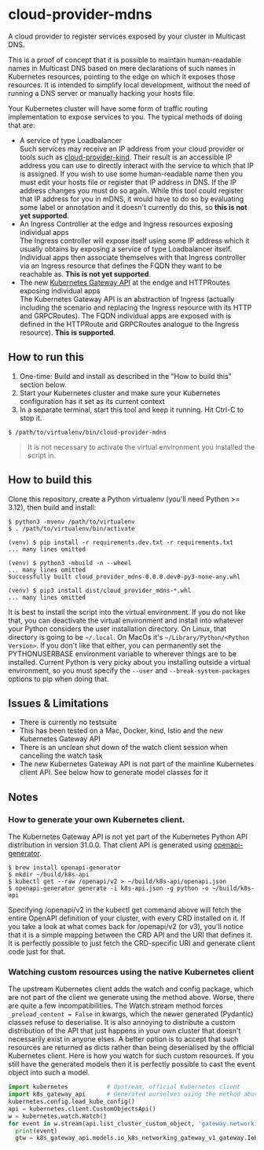 # cloud-provider-mdns

A cloud provider to register services exposed by your cluster in Multicast DNS.

This is a proof of concept that it is possible to maintain human-readable names in Multicast DNS based on mere
declarations of such names in Kubernetes resources, pointing to the edge on which it exposes those resources. It is
intended to simplify local development, without the need of running a DNS server or manually hacking your hosts file.

Your Kubernetes cluster will have some form of traffic routing implementation to expose services to you. The typical
methods of doing that are:

* A service of type Loadbalancer  
  Such services may receive an IP address from your cloud provider or tools such as [cloud-provider-kind](https://github.com/kubernetes-sigs/cloud-provider-kind). Their result is an accessible IP address you can use to directly interact with the service to which that IP is assigned. If you wish to use some human-readable name then you must edit your hosts file or register that IP address in DNS. If the IP address changes you must do so again. While this tool could register that IP address for you in mDNS, it would have to do so by evaluating some label or annotation and it doesn't currently do this, so **this is not yet supported**.
* An Ingress Controller at the edge and Ingress resources exposing individual apps  
  The Ingress controller will expose itself using some IP address which it usually obtains by exposing a service of type Loadbalancer itself. Individual apps then associate themselves with that Ingress controller via an Ingress resource that defines the FQDN they want to be reachable as. **This is not yet supported**.
* The new [Kubernetes Gateway API](https://gateway-api.sigs.k8s.io) at the endge and HTTPRoutes exposing individual apps  
  The Kubernetes Gateway API is an abstraction of Ingress (actually including the scenario and replacing the Ingress resource with its HTTP and GRPCRoutes). The FQDN individual apps are exposed with is defined in the HTTPRoute and GRPCRoutes analogue to the Ingress resource). **This is supported**.

## How to run this

1. One-time: Build and install as described in the "How to build this" section below. 
2. Start your Kubernetes cluster and make sure your Kubernetes configuration has it set as its current context
3. In a separate terminal, start this tool and keep it running. Hit Ctrl-C to stop it.

```shell
$ /path/to/virtualenv/bin/cloud-provider-mdns
```

> It is not necessary to activate the virtual environment you installed the script in.

## How to build this

Clone this repository, create a Python virtualenv (you'll need Python >= 3.12), then build and install:

```shell
$ python3 -mvenv /path/to/virtualenv
$ . /path/to/virtualenv/bin/activate

(venv) $ pip install -r requirements.dev.txt -r requirements.txt
... many lines omitted

(venv) $ python3 -mbuild -n --wheel
... many lines omitted
Successfully built cloud_provider_mdns-0.0.0.dev0-py3-none-any.whl

(venv) $ pip3 install dist/cloud_provider_mdns-*.whl
... many lines omitted
```

It is best to install the script into the virtual environment. If you do not like that, you can deactivate the
virtual environment and install into whatever your Python considers the user installation directory. On Linux, that
directory is going to be `~/.local`. On MacOs it's `~/Library/Python/<Python Version>`. If you don't like that either,
you can permanently set the PYTHONUSERBASE environment variable to wherever things are to be installed. Current Python
is very picky about you installing outside a virtual environment, so you must specify the `--user` and 
`--break-system-packages` options to pip when doing that. 

## Issues & Limitations

* There is currently no testsuite
* This has been tested on a Mac, Docker, kind, Istio and the new Kubernetes Gateway API
* There is an unclean shut down of the watch client session when cancelling the watch task
* The new Kubernetes Gateway API is not part of the mainline Kubernetes client API. See below how to generate model classes for it

## Notes

### How to generate your own Kubernetes client.

The Kubernetes Gateway API is not yet part of the Kubernetes Python API distribution in version 31.0.0. 
That client API is generated using [openapi-generator](https://openapi-generator.tech).

```shell
$ brew install openapi-generator
$ mkdir ~/build/k8s-api
$ kubectl get --raw /openapi/v2 > ~/build/k8s-api/openapi.json
$ openapi-generator generate -i k8s-api.json -g python -o ~/build/k8s-api
```

Specifying /openapi/v2 in the kubectl get command above will fetch the entire OpenAPI definition of your cluster, with
every CRD installed on it. If you take a look at what comes back for /openapi/v2 (or v3), you'll notice that it is a
simple mapping between the CRD API and the URI that defines it. It is perfectly possible to just fetch the CRD-specific
URI and generate client code just for that.

### Watching custom resources using the native Kubernetes client

The upstream Kubernetes client adds the watch and config package, which are not part of the client we generate using
the method above. Worse, there are quite a few incompatibilities. The Watch.stream method forces 
`_preload_content = False` in kwargs, which the newer generated (Pydantic) classes refuse to deserialise. It is also
annoying to distribute a custom distribution of the API that just happens in your own cluster that doesn't necessarily
exist in anyone elses. A better option is to accept that such resources are returned as dicts rather than being
deserialised by the official Kubernetes client. Here is how you watch for such custom resources. If you still have the
generated models then it is perfectly possible to cast the event object into such a model.

```python
import kubernetes           # Upstream, official Kubernetes client
import k8s_gateway_api      # Generated ourselves using the method above
kubernetes.config.load_kube_config()
api = kubernetes.client.CustomObjectsApi()
w = kubernetes.watch.Watch()
for event in w.stream(api.list_cluster_custom_object, 'gateway.networking.k8s.io', 'v1', 'gateways'):
  print(event)
  gtw = k8s_gateway_api.models.io_k8s_networking_gateway_v1_gateway.IoK8sNetworkingGatewayV1Gateway.model_validate(event['object'])
```
